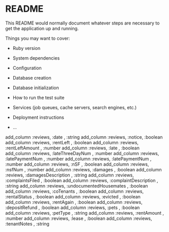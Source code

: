 # README

This README would normally document whatever steps are necessary to get the
application up and running.

Things you may want to cover:

* Ruby version

* System dependencies

* Configuration

* Database creation

* Database initialization

* How to run the test suite

* Services (job queues, cache servers, search engines, etc.)

* Deployment instructions

* ...

add_column :reviews, :date , :string
add_column :reviews, :notice, :boolean
add_column :reviews, :rentLeft , :boolean
add_column :reviews, :rentLeftAmount , :number
add_column :reviews, :late , :boolean
add_column :reviews, :lateThreeDayNum , :number
add_column :reviews, :latePaymentNum , :number
add_column :reviews, :latePaymentNum , :number
add_column :reviews, :nSF , :boolean
add_column :reviews, :nsfNum , :number
add_column :reviews, :damages , :boolean
add_column :reviews, :damagesDescription , :string
add_column :reviews, :complaintsFiled , :boolean
add_column :reviews, :complaintDescription , :string
add_column :reviews, :undocumentedHousemates , :boolean
add_column :reviews, :coTenants , :boolean
add_column :reviews, :rentalStatus , :boolean
add_column :reviews, :evicted , :boolean
add_column :reviews, :rentAgain , :boolean
add_column :reviews, :depositRefund , :boolean
add_column :reviews, :pets , :boolean
add_column :reviews, :petType , :string
add_column :reviews, :rentAmount , :number
add_column :reviews, :lease , :boolean
add_column :reviews, :tenantNotes , :string
